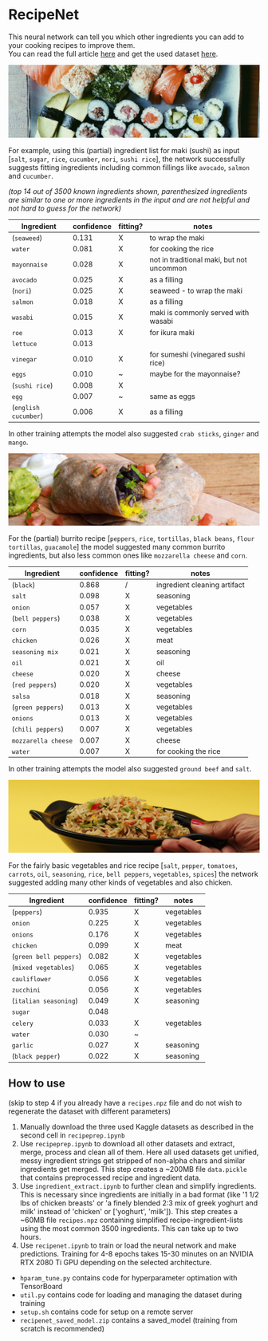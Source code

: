 # RecipeNet

This neural network can tell you which other ingredients you can add to your cooking recipes to improve them.  
You can read the full article [here](https://dominikschmidt.xyz/recipe-net) and get the used dataset [here](https://dominikschmidt.xyz/simplified-recipes-1M).

![Maki image](assets/maki1.jpg)

For example, using this (partial) ingredient list for maki (sushi) as input [`salt`, `sugar`, `rice`, `cucumber`, `nori`, `sushi rice`], the network successfully suggests fitting ingredients including common fillings like `avocado`, `salmon` and `cucumber`. 

_(top 14 out of 3500 known ingredients shown, parenthesized ingredients are similar to one or more ingredients in the input and are not helpful and not hard to guess for the network)_

| Ingredient           | confidence | fitting? | notes                                     |
| -------------------- | ---------- | -------- | ----------------------------------------- |
| (`seaweed`)          | 0.131      | X        | to wrap the maki                          |
| `water`              | 0.081      | X        | for cooking the rice                      |
| `mayonnaise`         | 0.028      | X        | not in traditional maki, but not uncommon |
| `avocado`            | 0.025      | X        | as a filling                              |
| (`nori`)             | 0.025      | X        | seaweed - to wrap the maki                |
| `salmon`             | 0.018      | X        | as a filling                              |
| `wasabi`             | 0.015      | X        | maki is commonly served with wasabi       |
| `roe`                | 0.013      | X        | for ikura maki                            |
| `lettuce`            | 0.013      |          |                                           |
| `vinegar`            | 0.010      | X        | for sumeshi (vinegared sushi rice)        |
| `eggs`               | 0.010      | ~        | maybe for the mayonnaise?                 |
| (`sushi rice`)       | 0.008      | X        |                                           |
| `egg`                | 0.007      | ~        | same as eggs                              |
| (`english cucumber`) | 0.006      | X        | as a filling                              |

In other training attempts the model also suggested `crab sticks`, `ginger` and `mango`.


![Burrito image](assets/burrito.jpg)

For the (partial) burrito recipe [`peppers`, `rice`, `tortillas`, `black beans`, `flour tortillas`, `guacamole`] the model suggested many common burrito ingredients, but also less common ones like `mozzarella cheese` and `corn`.

| Ingredient          | confidence | fitting? | notes                        |
| ------------------- | ---------- | -------- | ---------------------------- |
| (`black`)           | 0.868      | /        | ingredient cleaning artifact |
| `salt`              | 0.098      | X        | seasoning                    |
| `onion`             | 0.057      | X        | vegetables                   |
| (`bell peppers`)    | 0.038      | X        | vegetables                   |
| `corn`              | 0.035      | X        | vegetables                   |
| `chicken`           | 0.026      | X        | meat                         |
| `seasoning mix`     | 0.021      | X        | seasoning                    |
| `oil`               | 0.021      | X        | oil                          |
| `cheese`            | 0.020      | X        | cheese                       |
| (`red peppers`)     | 0.020      | X        | vegetables                   |
| `salsa`             | 0.018      | X        | seasoning                    |
| (`green peppers`)   | 0.013      | X        | vegetables                   |
| `onions`            | 0.013      | X        | vegetables                   |
| (`chili peppers`)   | 0.007      | X        | vegetables                   |
| `mozzarella cheese` | 0.007      | X        | cheese                       |
| `water`             | 0.007      | X        | for cooking the rice         |

In other training attempts the model also suggested `ground beef` and `salt`.


![Vegetables and rice dish image](assets/rice1.jpg)

For the fairly basic vegetables and rice recipe [`salt`, `pepper`, `tomatoes`, `carrots`, `oil`, `seasoning`, `rice`, `bell peppers`, `vegetables`, `spices`] the network suggested adding many other kinds of vegetables and also chicken. 

| Ingredient             | confidence | fitting? | notes      |
| ---------------------- | ---------- | -------- | ---------- |
| (`peppers`)            | 0.935      | X        | vegetables |
| `onion`                | 0.225      | X        | vegetables |
| `onions`               | 0.176      | X        | vegetables |
| `chicken`              | 0.099      | X        | meat       |
| (`green bell peppers`) | 0.082      | X        | vegetables |
| (`mixed vegetables`)   | 0.065      | X        | vegetables |
| `cauliflower`          | 0.056      | X        | vegetables |
| `zucchini`             | 0.056      | X        | vegetables |
| (`italian seasoning`)  | 0.049      | X        | seasoning  |
| `sugar`                | 0.048      |          |            |
| `celery`               | 0.033      | X        | vegetables |
| `water`                | 0.030      | ~        |            |
| `garlic`               | 0.027      | X        | seasoning  |
| (`black pepper`)       | 0.022      | X        | seasoning  |




## How to use
(skip to step 4 if you already have a `recipes.npz` file and do not wish to regenerate the dataset with different parameters)

1. Manually download the three used Kaggle datasets as described in the second cell in `recipeprep.ipynb`
2. Use `recipeprep.ipynb` to download all other datasets and extract, merge, process and clean all of them. Here all used datasets get unified, messy ingredient strings get stripped of non-alpha chars and similar ingredients get merged. This step creates a ~200MB file `data.pickle` that contains preprocessed recipe and ingredient data.
3. Use `ingredient_extract.ipynb` to further clean and simplify ingredients. This is necessary since ingredients are initially in a bad format (like '1 1/2 lbs of chicken breasts' or 'a finely blended 2:3 mix of greek yoghurt and milk' instead of 'chicken' or ['yoghurt', 'milk']). This step creates a ~60MB file `recipes.npz` containing simplified recipe-ingredient-lists using the most common 3500 ingredients. This can take up to two hours.
4. Use `recipenet.ipynb` to train or load the neural network and make predictions. Training for 4-8 epochs takes 15-30 minutes on an NVIDIA RTX 2080 Ti GPU depending on the selected architecture.

- `hparam_tune.py` contains code for hyperparameter optimation with TensorBoard
- `util.py` contains code for loading and managing the dataset during training
- `setup.sh` contains code for setup on a remote server
- `recipenet_saved_model.zip` contains a saved_model (training from scratch is recommended)
